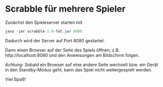 # Scrabble für mehrere Spieler

Zunächst den Spieleserver starten mit

```java
java -jar scrabble-1.0-fat.jar 8080
```

Dadurch wird der Server auf Port 8080 gestartet.

Dann einen Browser auf der Seite des Spiels öffnen, z.B. http://localhost:8080 und den Anweisungen am Bildschirm folgen.

*Achtung:* Sobald ein Browser auf eine andere Seite wechselt bzw. ein Gerät in den Standby-Modus geht, kann das Spiel nicht weitergespielt werden.


Viel Spaß!